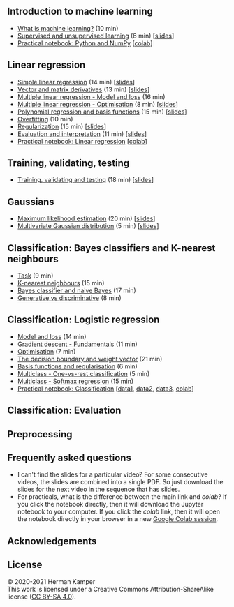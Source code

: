 
Introduction to machine learning
--------------------------------
- [What is machine learning?](https://youtu.be/zVNmaVwistc) (10 min)
- [Supervised and unsupervised learning](https://youtu.be/Ep0TIg88UtM) (6 min) [[slides](slides/intro_to_ml-crop.pdf)]
- [Practical notebook: Python and NumPy](practicals/python_numpy/python_numpy.ipynb) [[colab](https://colab.research.google.com/github/kamperh/data414/blob/main/practicals/python_numpy/python_numpy.ipynb)]


Linear regression
-----------------
- [Simple linear regression](https://youtu.be/L5-lxSGO9bM) (14 min) [[slides](slides/simple_linear_regression-crop.pdf)]
- [Vector and matrix derivatives](https://youtu.be/FCWrduAxf-Q) (13 min) [[slides](slides/vector_matrix_derivatives-crop.pdf)]
- [Multiple linear regression - Model and loss](https://youtu.be/zu34zcyAFzU) (16 min)
- [Multiple linear regression - Optimisation](https://youtu.be/QHgjzFm6vnU) (8 min) [[slides](slides/multiple_linear_regression-crop.pdf)]
- [Polynomial regression and basis functions](https://youtu.be/TSFMepJbHa0) (15 min) [[slides](slides/regression_basis_functions-crop.pdf)]
- [Overfitting](https://youtu.be/S7B3LQJrU0w) (10 min)
- [Regularization](https://youtu.be/Zojp8z8GD8c) (15 min) [[slides](slides/overfitting_regularisation-crop.pdf)]
- [Evaluation and interpretation](https://youtu.be/4hkZiGk66J8) (11 min) [[slides](slides/regression_evaluation_interpretation-crop.pdf)]
- [Practical notebook: Linear regression](practicals/linear_regression/data414_linear_regression.ipynb) [[colab](https://colab.research.google.com/github/kamperh/data414/blob/main/practicals/linear_regression/data414_linear_regression.ipynb)]


Training, validating, testing
-----------------------------
- [Training, validating and testing](https://youtu.be/aXRDdjK-hI4) (18 min) [[slides](slides/train_val_test-crop.pdf)]


Gaussians
---------
- [Maximum likelihood estimation](https://youtu.be/i6Rp0eiINgM) (20 min) [[slides](slides/maximum_likelihood-crop.pdf)]
- [Multivariate Gaussian distribution](https://youtu.be/azrTdjrA2bU) (5 min) [[slides](slides/multivariate_gaussian-crop.pdf)]


Classification: Bayes classifiers and K-nearest neighbours
----------------------------------------------------------
- [Task](https://youtu.be/RqNaY7gnMP8) (9 min)
- [K-nearest neighbours](https://youtu.be/73YHJwp71hk) (15 min)
- [Bayes classifier and naive Bayes](https://youtu.be/AaOTx_eLGZ0) (17 min)
- [Generative vs discriminative](https://youtu.be/kizDqj9d2OM) (8 min)


Classification: Logistic regression
-----------------------------------
- [Model and loss](https://youtu.be/nS6YewQAK7I) (14 min)
- [Gradient descent - Fundamentals](https://youtu.be/BlnLoqn3ZBo) (11 min)
- [Optimisation](https://youtu.be/SLhx32b7I3A) (7 min)
- [The decision boundary and weight vector](https://youtu.be/fPT8VeuFRkU) (21 min)
- [Basis functions and regularisation](https://youtu.be/D_rIX0xaYno) (6 min)
- [Multiclass - One-vs-rest classification](https://youtu.be/EYXSve6T5BU) (5 min)
- [Multiclass - Softmax regression](https://youtu.be/hYBwBmojXoU) (15 min)
- [Practical notebook: Classification](practicals/classification/data414_classification.ipynb) [[data1](practicals/classification/admissions.csv), [data2](practicals/classification/default.csv), [data3](practicals/classification/microchip.csv), [colab](https://colab.research.google.com/github/kamperh/data414/blob/main/practicals/classification/data414_classification.ipynb)]


Classification: Evaluation
--------------------------


Preprocessing
-------------


Frequently asked questions
--------------------------
- I can't find the slides for a particular video? For some consecutive videos,
  the slides are combined into a single PDF. So just download the slides for
  the next video in the sequence that has slides.
- For practicals, what is the difference between the main link and *colab*? If
  you click the notebook directly, then it will download the Jupyter notebook
  to your computer. If you click the *colab* link, then it will open the
  notebook directly in your browser in a new [Google Colab
  session](https://colab.research.google.com/).


Acknowledgements
----------------



License
-------
&copy; 2020-2021 Herman Kamper  
This work is licensed under a Creative Commons Attribution-ShareAlike
license ([CC BY-SA 4.0](http://creativecommons.org/licenses/by-sa/4.0/)).
